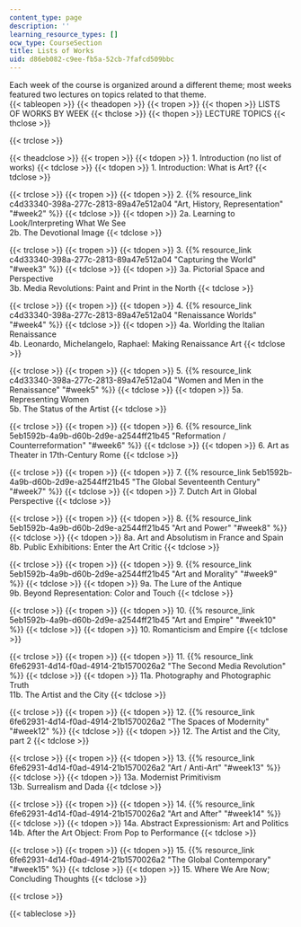 ```yaml
---
content_type: page
description: ''
learning_resource_types: []
ocw_type: CourseSection
title: Lists of Works
uid: d86eb082-c9ee-fb5a-52cb-7fafcd509bbc
---
```


Each week of the course is organized around a different theme; most weeks featured two lectures on topics related to that theme.  
{{< tableopen >}}
{{< theadopen >}}
{{< tropen >}}
{{< thopen >}}
LISTS OF WORKS BY WEEK
{{< thclose >}}
{{< thopen >}}
LECTURE TOPICS
{{< thclose >}}

{{< trclose >}}

{{< theadclose >}}
{{< tropen >}}
{{< tdopen >}}
1\. Introduction (no list of works)
{{< tdclose >}}
{{< tdopen >}}
1\. Introduction: What is Art?
{{< tdclose >}}

{{< trclose >}}
{{< tropen >}}
{{< tdopen >}}
2\. {{% resource_link c4d33340-398a-277c-2813-89a47e512a04 "Art, History, Representation" "#week2" %}}
{{< tdclose >}}
{{< tdopen >}}
2a. Learning to Look/Interpreting What We See  
2b. The Devotional Image
{{< tdclose >}}

{{< trclose >}}
{{< tropen >}}
{{< tdopen >}}
3\. {{% resource_link c4d33340-398a-277c-2813-89a47e512a04 "Capturing the World" "#week3" %}} 
{{< tdclose >}}
{{< tdopen >}}
3a. Pictorial Space and Perspective  
3b. Media Revolutions: Paint and Print in the North
{{< tdclose >}}

{{< trclose >}}
{{< tropen >}}
{{< tdopen >}}
4\. {{% resource_link c4d33340-398a-277c-2813-89a47e512a04 "Renaissance Worlds" "#week4" %}} 
{{< tdclose >}}
{{< tdopen >}}
4a. Worlding the Italian Renaissance  
4b. Leonardo, Michelangelo, Raphael: Making Renaissance Art
{{< tdclose >}}

{{< trclose >}}
{{< tropen >}}
{{< tdopen >}}
5\. {{% resource_link c4d33340-398a-277c-2813-89a47e512a04 "Women and Men in the Renaissance" "#week5" %}}
{{< tdclose >}}
{{< tdopen >}}
5a. Representing Women  
5b. The Status of the Artist
{{< tdclose >}}

{{< trclose >}}
{{< tropen >}}
{{< tdopen >}}
6\. {{% resource_link 5eb1592b-4a9b-d60b-2d9e-a2544ff21b45 "Reformation / Counterreformation" "#week6" %}} 
{{< tdclose >}}
{{< tdopen >}}
6\. Art as Theater in 17th-Century Rome
{{< tdclose >}}

{{< trclose >}}
{{< tropen >}}
{{< tdopen >}}
7\. {{% resource_link 5eb1592b-4a9b-d60b-2d9e-a2544ff21b45 "The Global Seventeenth Century" "#week7" %}} 
{{< tdclose >}}
{{< tdopen >}}
7\. Dutch Art in Global Perspective
{{< tdclose >}}

{{< trclose >}}
{{< tropen >}}
{{< tdopen >}}
8\. {{% resource_link 5eb1592b-4a9b-d60b-2d9e-a2544ff21b45 "Art and Power" "#week8" %}} 
{{< tdclose >}}
{{< tdopen >}}
8a. Art and Absolutism in France and Spain  
8b. Public Exhibitions: Enter the Art Critic
{{< tdclose >}}

{{< trclose >}}
{{< tropen >}}
{{< tdopen >}}
9. {{% resource_link 5eb1592b-4a9b-d60b-2d9e-a2544ff21b45 "Art and Morality" "#week9" %}}
{{< tdclose >}}
{{< tdopen >}}
9a. The Lure of the Antique  
9b. Beyond Representation: Color and Touch
{{< tdclose >}}

{{< trclose >}}
{{< tropen >}}
{{< tdopen >}}
10\. {{% resource_link 5eb1592b-4a9b-d60b-2d9e-a2544ff21b45 "Art and Empire" "#week10" %}} 
{{< tdclose >}}
{{< tdopen >}}
10\. Romanticism and Empire
{{< tdclose >}}

{{< trclose >}}
{{< tropen >}}
{{< tdopen >}}
11\. {{% resource_link 6fe62931-4d14-f0ad-4914-21b1570026a2 "The Second Media Revolution" %}}
{{< tdclose >}}
{{< tdopen >}}
11a. Photography and Photographic Truth  
11b. The Artist and the City
{{< tdclose >}}

{{< trclose >}}
{{< tropen >}}
{{< tdopen >}}
12\. {{% resource_link 6fe62931-4d14-f0ad-4914-21b1570026a2 "The Spaces of Modernity" "#week12" %}}
{{< tdclose >}}
{{< tdopen >}}
12\. The Artist and the City, part 2
{{< tdclose >}}

{{< trclose >}}
{{< tropen >}}
{{< tdopen >}}
13\. {{% resource_link 6fe62931-4d14-f0ad-4914-21b1570026a2 "Art / Anti-Art" "#week13" %}}
{{< tdclose >}}
{{< tdopen >}}
13a. Modernist Primitivism  
13b. Surrealism and Dada
{{< tdclose >}}

{{< trclose >}}
{{< tropen >}}
{{< tdopen >}}
14\. {{% resource_link 6fe62931-4d14-f0ad-4914-21b1570026a2 "Art and After" "#week14" %}}
{{< tdclose >}}
{{< tdopen >}}
14a. Abstract Expressionism: Art and Politics  
14b. After the Art Object: From Pop to Performance
{{< tdclose >}}

{{< trclose >}}
{{< tropen >}}
{{< tdopen >}}
15\. {{% resource_link 6fe62931-4d14-f0ad-4914-21b1570026a2 "The Global Contemporary" "#week15" %}}
{{< tdclose >}}
{{< tdopen >}}
15\. Where We Are Now; Concluding Thoughts
{{< tdclose >}}

{{< trclose >}}

{{< tableclose >}}